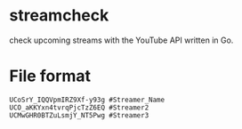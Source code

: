 # streamcheck
check upcoming streams with the YouTube API written in Go.

# File format
```
UCoSrY_IQQVpmIRZ9Xf-y93g #Streamer_Name
UCO_aKKYxn4tvrqPjcTzZ6EQ #Streamer2
UCMwGHR0BTZuLsmjY_NT5Pwg #Streamer3
```
